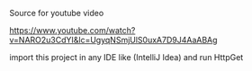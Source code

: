 Source for youtube video 

https://www.youtube.com/watch?v=NARO2u3CdYI&lc=UgyqNSmjUlS0uxA7D9J4AaABAg

import this project in any IDE like (IntelliJ Idea) and run HttpGet